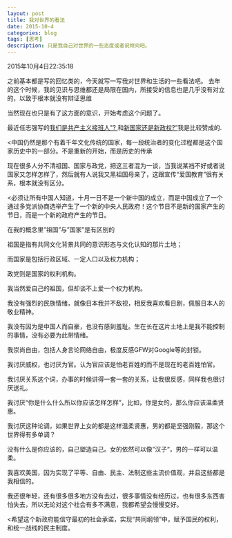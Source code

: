 ```yaml
---
layout: post
title: 我对世界的看法
date: 2015-10-4
categories: blog
tags: [思考]
description: 只是我自己对世界的一些态度或者说倾向吧。
---
```


2015年10月4日22:35:18


之前基本都是写的回忆类的，今天就写一写我对世界和生活的一些看法吧。
去年的这个时候，我的见识与思维都还是局限在国内，所接受的信息也是几乎没有对立的，以致于根本就没有辩证思维

当然现在也只是有了这方面的意识，开始考虑这个问题了。

最近任志强写的[我们是共产主义接班人"? ](http://weibo.com/p/1001603889623095997939?sudaref=e.news.163.com)和[新国家还是新政权?”](http://blog.sina.com.cn/s/blog_54703d5c0102vrxn.html)我是比较赞成的.

<中国仍然是那个有着千年文化传统的国家，每一段统治者的变化过程都是这个国家历史中的一部分。不是重新的开始，而是历史的传承

现在很多人分不清祖国、国家与政党，把这三者混为一谈，当我说某裆不好或者说国家又怎样怎样了，然后就有人说我又黑祖国母亲了，这跟宣传“爱国教育”很有关系，根本就没有区分。

<必须让所有中国人知道，十月一日不是一个新中国的成立，而是中国成立了一个通过多党派协商选举产生了一个新的中央人民政府！这个节日不是新的国家产生的节日，而是一个新的政府产生的节日。

在我的概念里”祖国”与”国家”是有区别的

祖国是指有共同文化背景共同的意识形态与文化认知的那片土地；

而国家是包括行政区域、一定人口以及权力机构；

政党则是国家的权利机构。

我当然爱自己的祖国，但却谈不上爱一个权力机构。

我没有强烈的民族情绪，就像日本我并不敌视，相反我喜欢看日剧，佩服日本人的敬业精神。

我没有因为是中国人而自豪，也没有感到羞耻。生在长在这片土地上是我不能控制的事情，没有必要为此带情绪。

我崇尚自由，包括人身言论网络自由，极度反感GFW对Google等的封锁。

我讨厌威权，也讨厌为官。认为官应该是怕老百姓的而不是现在的老百姓怕官。

我讨厌关系这个词，办事的时候讲得一套一套的关系，让我很反感，同样我也很讨厌送礼。

我讨厌“你是什么什么所以你应该怎样怎样”，比如，你是女的，那么你应该温柔贤惠。

我讨厌这种论调，如果世界上女的都是这样温柔贤惠，男的都是坚强刚毅，那这个世界得有多单调？

没有什么是你应该的，自己塑造自己。女的依然可以像”汉子“，男的一样可以温柔。

我喜欢美国，因为实现了平等、自由、民主、法制这些主流价值观，并且这些都是我相信的。

我还很年轻，还有很多很多地方没有去过，很多事情没有经历过，也有很多东西害怕失去，所以无论对这个社会有多不满意，我都希望会慢慢变好。

<希望这个新政府能信守最初的社会承诺，实现“共同纲领”中，赋予国民的权利，和统一战线的民主制度。

